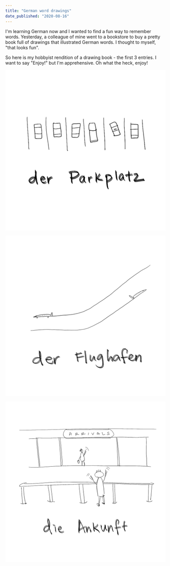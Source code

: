 ```yaml
---
title: "German word drawings"
date_published: "2020-08-16"
---
```


I'm learning German now and I wanted to find a fun way to remember words. Yesterday, a colleague of mine went to a bookstore to buy a pretty book full of drawings that illustrated German words. I thought to myself, "that looks fun".

So here is my hobbyist rendition of a drawing book - the first 3 entries. I want to say "Enjoy!" but I'm apprehensive. Oh what the heck, enjoy!

![der parkplatz means the parking place in German](images/der-parkplatz-nick-ang-blog.png)

![der flughafen means the airport in German](images/der-flughafen-nick-ang-blog.png)

![die ankunft means the arrivals in German](images/die-ankunft-nick-ang-blog.png)